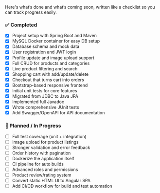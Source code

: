 Here's what’s done and what’s coming soon, written like a checklist so you can track progress easily.

### ✅ Completed
- [x] Project setup with Spring Boot and Maven
- [x] MySQL Docker container for easy DB setup
- [x] Database schema and mock data
- [x] User registration and JWT login
- [x] Profile update and image upload support
- [x] Full CRUD for products and categories
- [x] Live product filtering and search
- [x] Shopping cart with add/update/delete
- [x] Checkout that turns cart into orders
- [x] Bootstrap-based responsive frontend
- [x] Initial unit tests for core features
- [x] Migrated from JDBC to Java JPA
- [x] Implemented full Javadoc
- [x] Wrote comprehensive JUnit tests
- [x] Add Swagger/OpenAPI for API documentation

### 🔧 Planned / In Progress
- [ ] Full test coverage (unit + integration)
- [ ] Image upload for product listings
- [ ] Stronger validation and error feedback
- [ ] Order history with pagination
- [ ] Dockerize the application itself
- [ ] CI pipeline for auto builds
- [ ] Advanced roles and permissions
- [ ] Product review/rating system
- [ ] Convert static HTML UI to Angular SPA
- [ ] Add CI/CD workflow for build and test automation
